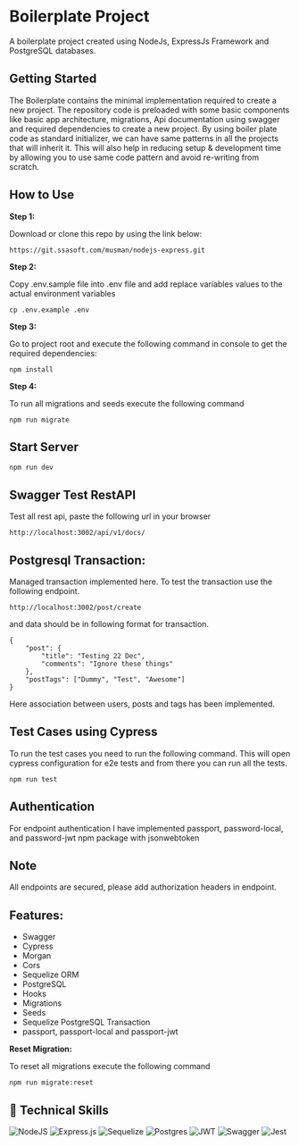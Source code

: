 # Boilerplate Project

A boilerplate project created using NodeJs, ExpressJs Framework and PostgreSQL databases. 

## Getting Started

The Boilerplate contains the minimal implementation required to create a new project. The repository code is preloaded with some basic components like basic app architecture, migrations, Api documentation using swagger and required dependencies to create a new project. By using boiler plate code as standard initializer, we can have same patterns in all the projects that will inherit it. This will also help in reducing setup & development time by allowing you to use same code pattern and avoid re-writing from scratch.

## How to Use 

**Step 1:**

Download or clone this repo by using the link below:

```
https://git.ssasoft.com/musman/nodejs-express.git
```

**Step 2:**

Copy .env.sample file into .env file and add replace variables values to the actual environment variables

```
cp .env.example .env
```
**Step 3:**

Go to project root and execute the following command in console to get the required dependencies: 

```
npm install
```

**Step 4:**

To run all migrations and seeds execute the following command

```
npm run migrate
```

## Start Server

```
npm run dev
```

## Swagger Test RestAPI

Test all rest api, paste the following url in your browser

```
http://localhost:3002/api/v1/docs/
```

## Postgresql Transaction:

Managed transaction implemented here. To test the transaction use the following endpoint.
```
http://localhost:3002/post/create
```
and data should be in following format for transaction.

```
{
    "post": {
        "title": "Testing 22 Dec",
        "comments": "Ignore these things"
    },
    "postTags": ["Dummy", "Test", "Awesome"]
}
```

Here association between users, posts and tags has been implemented.

## Test Cases using Cypress

To run the test cases you need to run the following command. This will open cypress configuration for e2e tests and from there you can run all the tests.

```
npm run test
```

## Authentication

For endpoint authentication I have implemented passport, password-local, and password-jwt npm package with jsonwebtoken 

## Note

All endpoints are secured, please add authorization headers in endpoint.

## Features:

* Swagger
* Cypress
* Morgan
* Cors
* Sequelize ORM
* PostgreSQL
* Hooks
* Migrations
* Seeds
* Sequelize PostgreSQL Transaction
* passport, passport-local and passport-jwt 

**Reset Migration:**

To reset all migrations execute the following command

```
npm run migrate:reset
```

## 💼 Technical Skills
![NodeJS](https://img.shields.io/badge/node.js-6DA55F?style=for-the-badge&logo=node.js&logoColor=white)
![Express.js](https://img.shields.io/badge/express.js-%23404d59.svg?style=for-the-badge&logo=express&logoColor=%2361DAFB)
![Sequelize](https://img.shields.io/badge/Sequelize-52B0E7?style=for-the-badge&logo=Sequelize&logoColor=white)
![Postgres](https://img.shields.io/badge/postgres-%23316192.svg?style=for-the-badge&logo=postgresql&logoColor=white)
![JWT](https://img.shields.io/badge/JWT-black?style=for-the-badge&logo=JSON%20web%20tokens)
![Swagger](https://img.shields.io/badge/-Swagger-%23Clojure?style=for-the-badge&logo=swagger&logoColor=white)
![Jest](https://img.shields.io/badge/-jest-%23C21325?style=for-the-badge&logo=jest&logoColor=white)
